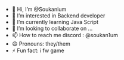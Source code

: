 - 👋 Hi, I’m @Soukanium
- 👀 I’m interested in Backend developer
- 🌱 I’m currently learning Java Script
- 💞️ I’m looking to collaborate on ...
- 📫 How to reach me discord : @soukan1um
- 😄 Pronouns: they/them
- ⚡ Fun fact: i fw game

<!---
Soukanium/Soukanium is a ✨ special ✨ repository because its `README.md` (this file) appears on your GitHub profile.
You can click the Preview link to take a look at your changes.
--->
